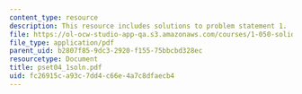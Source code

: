 ```yaml
---
content_type: resource
description: This resource includes solutions to problem statement 1.
file: https://ol-ocw-studio-app-qa.s3.amazonaws.com/courses/1-050-solid-mechanics-fall-2004/fc26915ca93c7dd4c66e4a7c8dfaecb4_pset04_1soln.pdf
file_type: application/pdf
parent_uid: b2807f85-9dc3-2920-f155-75bbcbd328ec
resourcetype: Document
title: pset04_1soln.pdf
uid: fc26915c-a93c-7dd4-c66e-4a7c8dfaecb4
---
```

